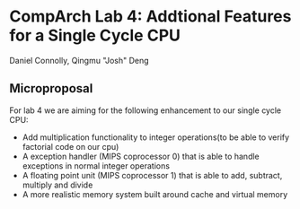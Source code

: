 # CompArch Lab 4: Addtional Features for a Single Cycle CPU
Daniel Connolly, Qingmu "Josh" Deng

## Microproposal
For lab 4 we are aiming for the following enhancement to our single cycle CPU:

* Add multiplication functionality to integer operations(to be able to verify factorial code on our cpu)
* A exception handler (MIPS coprocessor 0) that is able to handle exceptions in normal integer operations
* A floating point unit (MIPS coprocessor 1) that is able to add, subtract, multiply and divide
* A more realistic memory system built around cache and virtual memory
